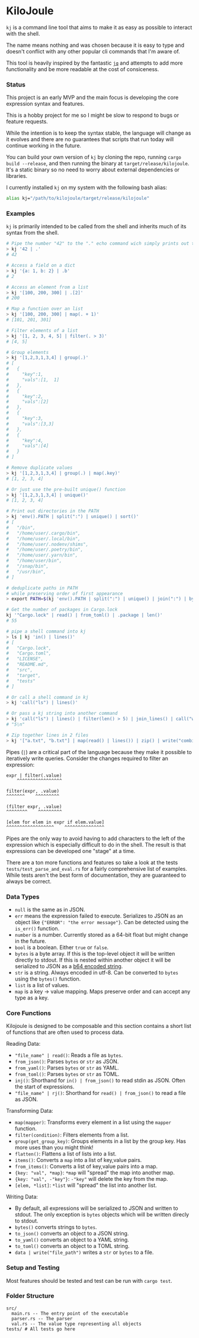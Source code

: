 # KiloJoule

`kj` is a command line tool that aims to make it as easy as possible to interact with the shell.

The name means nothing and was chosen because it is easy to type and doesn't conflict with any other popular cli commands that I'm aware of.

This tool is heavily inspired by the fantastic [`jq`](https://github.com/jqlang/jq) and attempts to add more functionality and be more readable at the cost of consiceness.

### Status

This project is an early MVP and the main focus is developing the core expression syntax and features.

This is a hobby project for me so I might be slow to respond to bugs or feature requests.

While the intention is to keep the syntax stable, the language will change as it evolves and there are no guarantees that scripts that run today will continue working in the future.

You can build your own version of `kj` by cloning the repo, running `cargo build --release`, and then running the binary at `target/release/kilojoule`. It's a static binary so no need to worry about external dependencies or libraries.

I currently installed `kj` on my system with the following bash alias:

```sh
alias kj="/path/to/kilojoule/target/release/kilojoule"
```

### Examples

`kj` is primarily intended to be called from the shell and inherits much of its syntax from the shell.

```sh
# Pipe the number "42" to the "." echo command wich simply prints out the input
> kj '42 | .'
# 42

# Access a field on a dict
> kj '{a: 1, b: 2} | .b'
# 2

# Access an element from a list
> kj '[100, 200, 300] | .[2]'
# 200

# Map a function over an list
> kj '[100, 200, 300] | map(. + 1)'
# [101, 201, 301]

# Filter elements of a list
> kj '[1, 2, 3, 4, 5] | filter(. > 3)'
# [4, 5]

# Group elements
> kj '[1,2,3,1,3,4] | group(.)'
# [
#   {
#     "key":1,
#     "vals":[1,  1]
#   },
#   {
#     "key":2,
#     "vals":[2]
#   },
#   {
#     "key":3,
#     "vals":[3,3]
#   },
#   {
#     "key":4,
#     "vals":[4]
#   }
# ]

# Remove duplicate values
> kj '[1,2,3,1,3,4] | group(.) | map(.key)'
# [1, 2, 3, 4]

# Or just use the pre-built unique() function
> kj '[1,2,3,1,3,4] | unique()'
# [1, 2, 3, 4]

# Print out directories in the PATH
> kj 'env().PATH | split(":") | unique() | sort()'
# [
#   "/bin",
#   "/home/user/.cargo/bin",
#   "/home/user/.local/bin",
#   "/home/user/.nodenv/shims",
#   "/home/user/.poetry/bin",
#   "/home/user/.yarn/bin",
#   "/home/user/bin",
#   "/snap/bin",
#   "/usr/bin",
# ]

# deduplicate paths in PATH
# while preserving order of first appearance
> export PATH=$(kj 'env().PATH | split(":") | unique() | join(":") | bytes()')

# Get the number of packages in Cargo.lock
kj '"Cargo.lock" | read() | from_toml() | .package | len()'
# 55

# pipe a shell command into kj
> ls | kj 'in() | lines()'
# [
#   "Cargo.lock",
#   "Cargo.toml",
#   "LICENSE",
#   "README.md",
#   "src",
#   "target",
#   "tests"
# ]

# Or call a shell command in kj
> kj 'call("ls") | lines()'

# Or pass a kj string into another command
> kj 'call("ls") | lines() | filter(len() > 5) | join_lines() | call("wc", "-l")'
# "5\n"

# Zip together lines in 2 files
> kj '["a.txt", "b.txt"] | map(read() | lines()) | zip() | write("combined.txt")'
```

Pipes (`|`) are a critical part of the language because they make it possible to iteratively write queries. Consider the changes required to filter an expression:

```
expr | filter(.value)
    ^^^^^^^^^^^^^^^^^

filter(expr, .value)
^^^^^^^    ^^^^^^^^^

(filter expr, .value)
^^^^^^^^    ^^^^^^^^^

[elem for elem in expr if elem.value]
^^^^^^^^^^^^^^^^^^    ^^^^^^^^^^^^^^^
```

Pipes are the only way to avoid having to add characters to the left of the expression which is especially difficult to do in the shell. The result is that expressions can be developed one "stage" at a time.

There are a ton more functions and features so take a look at the tests `tests/test_parse_and_eval.rs` for a fairly comprehensive list of examples.
While tests aren't the best form of documentation, they are guaranteed to always be correct.

### Data Types

- `null` is the same as in JSON.
- `err` means the expression failed to execute. Serializes to JSON as an object like `{"ERROR": "the error message"}`. Can be detected using the `is_err()` function.
- `number` is a number. Currently stored as a 64-bit float but might change in the future.
- `bool` is a boolean. Either `true` or `false`.
- `bytes` is a byte array. If this is the top-level object it will be written directly to stdout. If this is nested within another object it will be serialized to JSON as a [b64 encoded string](https://en.wikipedia.org/wiki/Base64).
- `str` is a string. Always encoded in utf-8. Can be converted to `bytes` using the `bytes()` function.
- `list` is a list of values.
- `map` is a key -> value mapping. Maps preserve order and can accept any type as a key.

### Core Functions

Kilojoule is designed to be composable and this section contains a short list of functions that are often used to process data.

Reading Data:

- `"file_name" | read()`: Reads a file as `bytes`.
- `from_json()`: Parses `bytes` or `str` as JSON.
- `from_yaml()`: Parses `bytes` or `str` as YAML.
- `from_toml()`: Parses `bytes` or `str` as TOML.
- `inj()`: Shorthand for `in() | from_json()` to read stdin as JSON. Often the start of expressions.
- `"file_name" | rj()`: Shorthand for `read() | from_json()` to read a file as JSON.

Transforming Data:

- `map(mapper)`: Transforms every element in a list using the `mapper` function.
- `filter(condition)`: Filters elements from a list.
- `group(get_group_key)`: Groups elements in a list by the group key. Has more uses than you might think!
- `flatten()`: Flattens a list of lists into a list.
- `items()`: Converts a `map` into a list of key,value pairs.
- `from_items()`: Converts a list of key,value pairs into a map.
- `{key: "val", *map}`: `*map` will "spread" the map into another map.
- `{key: "val", -"key"}`: `-"key"` will delete the key from the map.
- `[elem, *list]`: `*list` will "spread" the list into another list.

Writing Data:

- By default, all expressions will be serialized to JSON and written to stdout. The only exception is `bytes` objects which will be written direcly to stdout.
- `bytes()` converts strings to `bytes`.
- `to_json()` converts an object to a JSON string.
- `to_yaml()` converts an object to a YAML string.
- `to_toml()` converts an object to a TOML string.
- `data | write("file_path")` writes a `str` or `bytes` to a file.

### Setup and Testing

Most features should be tested and test can be run with `cargo test`.

### Folder Structure

```
src/
  main.rs -- The entry point of the executable
  parser.rs -- The parser
  val.rs -- The value type representing all objects
tests/ # All tests go here
```
